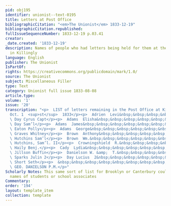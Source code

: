 ```yaml
---
pid: obj195
identifier: unionist--text-0195
title: Letters at Post Office
bibliographicCitation: "<em>The Unionist</em> 1833-12-19"
bibliographicCitation.republished: 
fullIssueSequenceNumber: 1833-12-19 p.03.41
creator: 
_date.created: '1833-12-19'
description: Names of people who had letters being held for them at the post office
  in Killingly
language: English
publisher: The Unionist
IsPartOf: 
rights: https://creativecommons.org/publicdomain/mark/1.0/
source: The Unionist
subject: Miscellaneous Filler
type: Text
category: Unionist full issue 1833-08-08
article.type: 
volume: '1'
issue: '20'
transcription: "<p>  LIST of letters remaining in the Post Office at Killingly, Ct.
  Oct. 1  <sup>st</sup>  1833</p><p>  Adrien  Levi&nbsp;&nbsp;&nbsp;&nbsp;&nbsp;&nbsp;&nbsp;&nbsp;&nbsp;&nbsp;&nbsp;&nbsp;&nbsp;&nbsp;&nbsp;&nbsp;&nbsp;&nbsp;&nbsp;&nbsp;&nbsp;&nbsp;&nbsp;&nbsp;&nbsp;&nbsp;&nbsp;&nbsp;&nbsp;
  \ Day Cyrus Capt</p><p>  Adams  Elisha&nbsp;&nbsp;&nbsp;&nbsp;&nbsp;&nbsp;&nbsp;&nbsp;&nbsp;&nbsp;&nbsp;&nbsp;&nbsp;&nbsp;&nbsp;&nbsp;&nbsp;&nbsp;&nbsp;&nbsp;&nbsp;&nbsp;&nbsp;&nbsp;&nbsp;&nbsp;
  \ Day Sam’l</p><p>  Adams  James&nbsp;&nbsp;&nbsp;&nbsp;&nbsp;&nbsp;&nbsp;&nbsp;&nbsp;&nbsp;&nbsp;&nbsp;&nbsp;&nbsp;&nbsp;&nbsp;&nbsp;&nbsp;&nbsp;&nbsp;&nbsp;&nbsp;&nbsp;&nbsp;&nbsp;
  \ Eaton Polly</p><p>  Adams  George&nbsp;&nbsp;&nbsp;&nbsp;&nbsp;&nbsp;&nbsp;&nbsp;&nbsp;&nbsp;&nbsp;&nbsp;&nbsp;&nbsp;&nbsp;&nbsp;&nbsp;&nbsp;&nbsp;&nbsp;&nbsp;&nbsp;&nbsp;
  \ Graves Whitney</p><p>  Brown  Anthony&nbsp;&nbsp;&nbsp;&nbsp;&nbsp;&nbsp;&nbsp;&nbsp;&nbsp;&nbsp;&nbsp;&nbsp;&nbsp;&nbsp;&nbsp;&nbsp;&nbsp;&nbsp;&nbsp;&nbsp;&nbsp;&nbsp;
  \ Hutchins Sam’l</p><p>  Brown  Wm.&nbsp;&nbsp;&nbsp;&nbsp;&nbsp;&nbsp;&nbsp;&nbsp;&nbsp;&nbsp;&nbsp;&nbsp;&nbsp;&nbsp;&nbsp;&nbsp;&nbsp;&nbsp;&nbsp;&nbsp;&nbsp;&nbsp;&nbsp;&nbsp;&nbsp;&nbsp;&nbsp;&nbsp;
  \ Hutchins, Sam’l. II</p><p>  Crowningshield  R.&nbsp;&nbsp;&nbsp;&nbsp;&nbsp;&nbsp;&nbsp;&nbsp;&nbsp;&nbsp;&nbsp;&nbsp;&nbsp;&nbsp;&nbsp;&nbsp;&nbsp;&nbsp;
  \ Haily Benj.</p><p>  Cady  Lydia&nbsp;&nbsp;&nbsp;&nbsp;&nbsp;&nbsp;&nbsp;&nbsp;&nbsp;&nbsp;&nbsp;&nbsp;&nbsp;&nbsp;&nbsp;&nbsp;&nbsp;&nbsp;&nbsp;&nbsp;&nbsp;&nbsp;&nbsp;&nbsp;&nbsp;&nbsp;&nbsp;&nbsp;&nbsp;&nbsp;
  \ Jillson Buffin</p><p>  Danielson W. &amp;  T.&nbsp;&nbsp;&nbsp;&nbsp;&nbsp;&nbsp;&nbsp;&nbsp;&nbsp;&nbsp;&nbsp;&nbsp;&nbsp;&nbsp;&nbsp;&nbsp;&nbsp;&nbsp;
  \ Sparks Julin 2</p><p>  Day Lucius  2&nbsp;&nbsp;&nbsp;&nbsp;&nbsp;&nbsp;&nbsp;&nbsp;&nbsp;&nbsp;&nbsp;&nbsp;&nbsp;&nbsp;&nbsp;&nbsp;&nbsp;&nbsp;&nbsp;&nbsp;&nbsp;&nbsp;&nbsp;&nbsp;&nbsp;&nbsp;&nbsp;
  \ Short Seth</p><p>  &nbsp;&nbsp;&nbsp;&nbsp;&nbsp;&nbsp;&nbsp;&nbsp;&nbsp;&nbsp;&nbsp;&nbsp;&nbsp;&nbsp;&nbsp;&nbsp;&nbsp;&nbsp;&nbsp;&nbsp;&nbsp;&nbsp;&nbsp;&nbsp;&nbsp;&nbsp;&nbsp;&nbsp;&nbsp;&nbsp;&nbsp;&nbsp;&nbsp;&nbsp;&nbsp;
  \ GEO. DANIELSON P.M.</p>"
Scholarly Notes: This same sort of list for Brooklyn or Canterbury could have revealed
  names of students or school associates
Commentary: 
order: '194'
layout: template_item
collection: template
---
```

